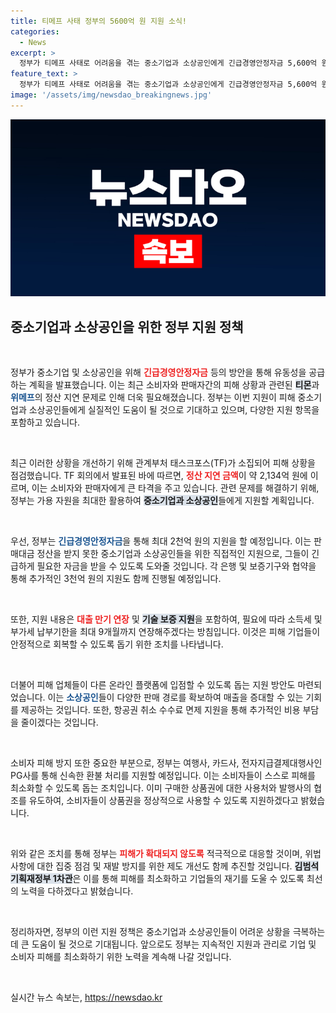```yaml
---
title: 티메프 사태 정부의 5600억 원 지원 소식!
categories:
  - News
excerpt: >
  정부가 티메프 사태로 어려움을 겪는 중소기업과 소상공인에게 긴급경영안정자금 5,600억 원을 지원합니다. 소비자 보호와 피해 업체 지원을 위한 다각적인 대책도 시행된다. 이 놀라운 지원책의 자세한 내용이 궁금하다면 클릭하세요!
feature_text: >
  정부가 티메프 사태로 어려움을 겪는 중소기업과 소상공인에게 긴급경영안정자금 5,600억 원을 지원합니다. 소비자 보호와 피해 업체 지원을 위한 다각적인 대책도 시행된다. 이 놀라운 지원책의 자세한 내용이 궁금하다면 클릭하세요!
image: '/assets/img/newsdao_breakingnews.jpg'
---
```


<p><img src="/assets/img/newsdao_breakingnews.jpg" alt="firstkoreanews 속보" /></p>

<h2 data-ke-size="size26">중소기업과 소상공인을 위한 정부 지원 정책</h2>

<p data-ke-size="size16">&nbsp;</p>

<p>정부가 중소기업 및 소상공인을 위해 <b><span style="color: #ee2323;">긴급경영안정자금</span></b> 등의 방안을 통해 유동성을 공급하는 계획을 발표했습니다. 이는 최근 소비자와 판매자간의 피해 상황과 관련된 <b><span style="background-color: #21538527;">티몬</span></b>과 <b><span style="color: #1a5490;">위메프</span></b>의 정산 지연 문제로 인해 더욱 필요해졌습니다. 정부는 이번 지원이 피해 중소기업과 소상공인들에게 실질적인 도움이 될 것으로 기대하고 있으며, 다양한 지원 항목을 포함하고 있습니다.  </p>

<p data-ke-size="size16">&nbsp;</p>

<p>최근 이러한 상황을 개선하기 위해 관계부처 태스크포스(TF)가 소집되어 피해 상황을 점검했습니다. TF 회의에서 발표된 바에 따르면, <b><span style="color: #ee2323;">정산 지연 금액</span></b>이 약 2,134억 원에 이르며, 이는 소비자와 판매자에게 큰 타격을 주고 있습니다. 관련 문제를 해결하기 위해, 정부는 가용 자원을 최대한 활용하여 <b><span style="background-color: #21538527;">중소기업과 소상공인</span></b>들에게 지원할 계획입니다.</p>

<p data-ke-size="size16">&nbsp;</p>

<p>우선, 정부는 <b><span style="color: #1a5490;">긴급경영안정자금</span></b>을 통해 최대 2천억 원의 지원을 할 예정입니다. 이는 판매대금 정산을 받지 못한 중소기업과 소상공인들을 위한 직접적인 지원으로, 그들이 긴급하게 필요한 자금을 받을 수 있도록 도와줄 것입니다. 각 은행 및 보증기구와 협약을 통해 추가적인 3천억 원의 지원도 함께 진행될 예정입니다.  </p>

<p data-ke-size="size16">&nbsp;</p>

<p>또한, 지원 내용은 <b><span style="color: #ee2323;">대출 만기 연장</span></b> 및 <b><span style="background-color: #21538527;">기술 보증 지원</span></b>을 포함하여, 필요에 따라 소득세 및 부가세 납부기한을 최대 9개월까지 연장해주겠다는 방침입니다. 이것은 피해 기업들이 안정적으로 회복할 수 있도록 돕기 위한 조치를 나타냅니다.</p>

<p data-ke-size="size16">&nbsp;</p>

<p>더불어 피해 업체들이 다른 온라인 플랫폼에 입점할 수 있도록 돕는 지원 방안도 마련되었습니다. 이는 <b><span style="color: #1a5490;">소상공인</span></b>들이 다양한 판매 경로를 확보하여 매출을 증대할 수 있는 기회를 제공하는 것입니다. 또한, 항공권 취소 수수료 면제 지원을 통해 추가적인 비용 부담을 줄이겠다는 것입니다.  </p>

<p data-ke-size="size16">&nbsp;</p>

<p>소비자 피해 방지 또한 중요한 부분으로, 정부는 여행사, 카드사, 전자지급결제대행사인 PG사를 통해 신속한 환불 처리를 지원할 예정입니다. 이는 소비자들이 스스로 피해를 최소화할 수 있도록 돕는 조치입니다. 이미 구매한 상품권에 대한 사용처와 발행사의 협조를 유도하여, 소비자들이 상품권을 정상적으로 사용할 수 있도록 지원하겠다고 밝혔습니다.</p>

<p data-ke-size="size16">&nbsp;</p>

<p>위와 같은 조치를 통해 정부는 <b><span style="color: #ee2323;">피해가 확대되지 않도록</span></b> 적극적으로 대응할 것이며, 위법 사항에 대한 집중 점검 및 재발 방지를 위한 제도 개선도 함께 추진할 것입니다. <b><span style="background-color: #21538527;">김범석 기획재정부 1차관</span></b>은 이를 통해 피해를 최소화하고 기업들의 재기를 도울 수 있도록 최선의 노력을 다하겠다고 밝혔습니다.  </p>

<p data-ke-size="size16">&nbsp;</p>

<p>정리하자면, 정부의 이런 지원 정책은 중소기업과 소상공인들이 어려운 상황을 극복하는 데 큰 도움이 될 것으로 기대됩니다. 앞으로도 정부는 지속적인 지원과 관리로 기업 및 소비자 피해를 최소화하기 위한 노력을 계속해 나갈 것입니다.  </p>

<p data-ke-size="size16">&nbsp;</p>
실시간 뉴스 속보는, <a href="https://newsdao.kr" rel="dofollow">https://newsdao.kr</a>


